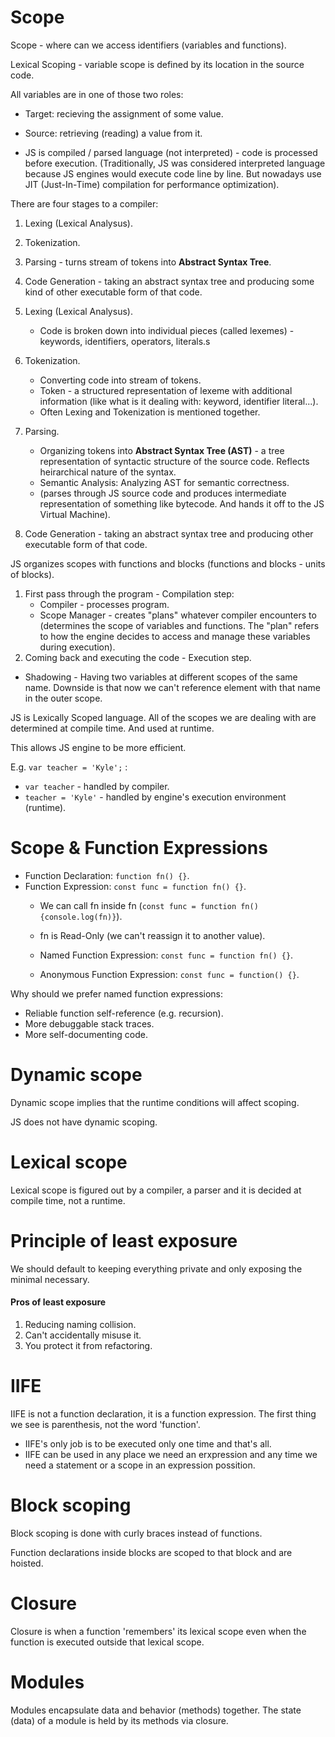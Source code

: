 # Scope

Scope - where can we access identifiers (variables and functions).

Lexical Scoping - variable scope is defined by its location in the source code.

All variables are in one of those two roles:  
- Target: recieving the assignment of some value.
- Source: retrieving (reading) a value from it.


- JS is compiled / parsed language (not interpreted) - code is processed before execution.
(Traditionally, JS was considered interpreted language because JS engines would execute code line by line. But nowadays use JIT (Just-In-Time) compilation for performance optimization).

There are four stages to a compiler:
1. Lexing (Lexical Analysus).
2. Tokenization.
3. Parsing - turns stream of tokens into <b>Abstract Syntax Tree</b>.
4. Code Generation - taking an abstract syntax tree and producing some kind of other executable form of that code.

1. Lexing (Lexical Analysus).
    - Code is broken down into individual pieces (called lexemes) - keywords, identifiers, operators, literals.s
2. Tokenization.
    - Converting code into stream of tokens.
    - Token - a structured representation of lexeme with additional information (like what is it dealing with: keyword, identifier literal...).
    - Often Lexing and Tokenization is mentioned together.
3. Parsing.
     - Organizing tokens into <b>Abstract Syntax Tree (AST)</b> - a tree representation of syntactic structure of the source code. Reflects heirarchical nature of the syntax. 
     - Semantic Analysis: Analyzing AST for semantic correctness.
     - (parses through JS source code and produces intermediate representation of something like bytecode. And hands it off to the JS Virtual Machine).
4. Code Generation - taking an abstract syntax tree and producing other executable form of that code.

JS organizes scopes with functions and blocks (functions and blocks - units of blocks).

1. First pass through the program - Compilation step:
    - Compiler - processes program.
    - Scope Manager - creates "plans" whatever compiler encounters to (determines the scope of variables and functions. The "plan" refers to how the engine decides to access and manage these variables during execution).
2. Coming back and executing the code - Execution step.

- Shadowing - Having two variables at different scopes of the same name. Downside is that now we can't reference element with that name in the outer scope.

JS is Lexically Scoped language. 
All of the scopes we are dealing with are determined at compile time. And used at runtime.

This allows JS engine to be more efficient.

E.g. ```var teacher = 'Kyle';``` :
- ```var teacher``` - handled by compiler.
- ```teacher = 'Kyle'``` - handled by engine's execution environment (runtime).




# Scope & Function Expressions

- Function Declaration: ```function fn() {}```.
- Function Expression: ```const func = function fn() {}```.
    - We can call fn inside fn (```const func = function fn() {console.log(fn)}```).
    - fn is Read-Only (we can't reassign it to another value).

    - Named Function Expression: ```const func = function fn() {}```.
    - Anonymous Function Expression: ```const func = function() {}```.


Why should we prefer named function expressions:
- Reliable function self-reference (e.g. recursion).
- More debuggable stack traces.
- More self-documenting code.



# Dynamic scope

Dynamic scope implies that the runtime conditions will affect scoping.

JS does not have dynamic scoping.



# Lexical scope

Lexical scope is figured out by a compiler, a parser and it is decided at compile time, not a runtime.


# Principle of least exposure

We should default to keeping everything private and only exposing the minimal necessary.

#### Pros of least exposure

1. Reducing naming collision.
2. Can't accidentally misuse it.
3. You protect it from refactoring.



# IIFE

IIFE is not a function declaration, it is a function expression. The first thing we see is parenthesis, not the word 'function'.

- IIFE's only job is to be executed only one time and that's all.
- IIFE can be used in any place we need an erxpression and any time we need a statement or a scope in an expression possition.


# Block scoping

Block scoping is done with curly braces instead of functions.

Function declarations inside blocks are scoped to that block and are hoisted.



# Closure

Closure is when a function 'remembers' its lexical scope even when the function is executed outside that lexical scope.


# Modules

Modules encapsulate data and behavior (methods) together. The state (data) of a module is held by its methods via closure.